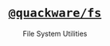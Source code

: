 <h1 align="center">
  <a href="https://github.com/quackware/fs">
    <code>@quackware/fs</code>
  </a>
</h1>

<p align="center">File System Utilities</p>
